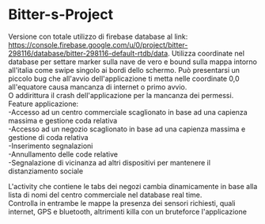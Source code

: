 # Bitter-s-Project
Versione con totale utilizzo di firebase database al link: https://console.firebase.google.com/u/0/project/bitter-298116/database/bitter-298116-default-rtdb/data. 
Utilizza coordinate nel database per settare marker sulla nave de vero e bound sulla mappa intorno all'italia come swipe singolo ai bordi dello schermo.
Può presentarsi un piccolo bug che all'avvio dell'applicazione ti metta nelle coordinate 0,0 all'equatore causa mancanza di internet o primo avvio.\
O addirittura il crash dell'applicazione per la mancanza dei permessi.\
Feature applicazione:\
-Accesso ad un centro commerciale scaglionato in base ad una capienza massima e gestione coda relativa\
-Accesso ad un negozio scaglionato in base ad una capienza massima e gestione di coda relativa\
-Inserimento segnalazioni\
-Annullamento delle code relative\
-Segnalazione di vicinanza ad altri dispositivi per mantenere il distanziamento sociale

L'activity che contiene le tabs dei negozi cambia dinamicamente in base alla lista di nomi del centro commerciale nel database real time.\
Controlla in entrambe le mappe la presenza dei sensori richiesti, quali internet, GPS e bluetooth, altrimenti killa con un bruteforce l'applicazione
